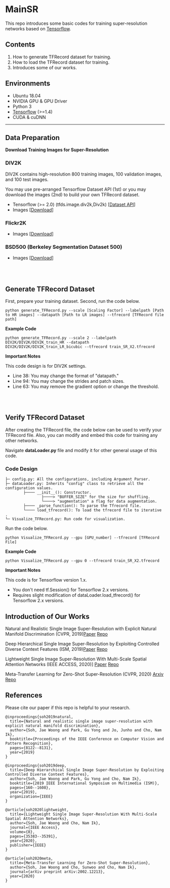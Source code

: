 # MainSR

This repo introduces some basic codes for training super-resolution networks based on [Tensorflow](https://www.tensorflow.org).

## Contents
1. How to generate TFRecord dataset for training.
2. How to load the TFRecord dataset for training.
3. Introduces some of our works.

## Environments
- Ubuntu 18.04
- NVIDIA GPU & GPU Driver
- Python 3
- [Tensorflow](https://www.tensorflow.org) (>=1.4)
- CUDA & cuDNN

----------
## Data Preparation
**Download Training Images for Super-Resolution**

### DIV2K
DIV2K contains high-resolution 800 training images, 100 validation images, and 100 test images.

You may use pre-arranged Tensorflow Dataset API (1st) or you may download the images (2nd) to build your own TFRecord dataset.

- Tensorflow (>= 2.0) (tfds.image.div2k,Div2k) [[Dataset API](https://www.tensorflow.org/datasets/catalog/div2k)]
- Images [[Download](https://data.vision.ee.ethz.ch/cvl/DIV2K/)]

### Flickr2K
- Images [[Download](https://cv.snu.ac.kr/research/EDSR/Flickr2K.tar)]
	
### BSD500 (Berkeley Segmentation Dataset 500)
- Images [[Download](https://www2.eecs.berkeley.edu/Research/Projects/CS/vision/grouping/resources.html#bsds500)]

<br><br>
## Generate TFRecord Dataset

First, prepare your training dataset.
Second, run the code below.

```
python generate_TFRecord.py --scale [Scaling Factor] --labelpath [Path to HR images] --datapath [Path to LR images] --tfrecord [TFRecord file path]
```
**Example Code**
```
python generate_TFRecord.py --scale 2 --labelpath DIV2K/DIV2K/DIV2K_train_HR --datapath DIV2K/DIV2K/DIV2K_train_LR_bicubic --tfrecord train_SR_X2.tfrecord
```

**Important Notes**

This code design is for DIV2K settings.

- Line 38: You may change the format of "datapath." <br>
- Line 94: You may change the strides and patch sizes.<br>
- Line 63: You may remove the gradient option or change the threshold.<br>

<br><br>
## Verify TFRecord Dataset

After creating the TFRecord file, the code below can be used to verify your TFRecord file.
Also, you can modify and embed this code for training any other networks.

Navigate **dataLoader.py** file and modify it for other general usage of this code.

### Code Design
```
├─ config.py: All the configurations, including Argument Parser.
├─ dataLoader.py: Inherits "config" class to retrieve all the configuration values.
        ├──── __init__(): Constructor.
                ├────> "BUFFER_SIZE" for the size for shuffling.
                └────> "augmentation" a flag for data augmentation.
        ├──── _parse_function(): To parse the Tfrecord file.
        └──── load_tfrecord(): To load the tfrecord file to iterative .
└─ Visualize_TFRecord.py: Run code for visualization.
```

Run the code below.
```
python Visualize_TFRecord.py --gpu [GPU_number] --tfrecord [TFRecord File]
```
**Example Code** 
```
python Visualize_TFRecord.py --gpu 0 --tfrecord train_SR_X2.tfrecord
```

**Important Notes**

This code is for Tensorflow version 1.x.
- You don't need tf.Session() for Tensorflow 2.x versions.
- Requires slight modification of dataLoader.load_tfrecord() for Tensorflow 2.x versions.

## Introduction of Our Works

Natural and Realistic Single Image Super-Resolution with Explicit Natural Manifold Discrimination (CVPR, 2019)[Paper](http://openaccess.thecvf.com/content_CVPR_2019/html/Soh_Natural_and_Realistic_Single_Image_Super-Resolution_With_Explicit_Natural_Manifold_CVPR_2019_paper.html) [Repo](https://www.github.com/JWSoh/NatSR)

Deep Hierarchical Single Image Super-Resolution by Exploiting Controlled Diverse Context Features (ISM, 2019)[Paper](https://ieeexplore.ieee.org/abstract/document/8959052/) [Repo](https://www.github.com/JWSoh/DHSR)

Lightweight Single Image Super-Resolution With Multi-Scale Spatial Attention Networks (IEEE ACCESS, 2020)] [Paper](https://ieeexplore.ieee.org/abstract/document/9001090) [Repo](https://www.github.com/JWSoh/MSAN)

Meta-Transfer Learning for Zero-Shot Super-Resolution (CVPR, 2020) [Arxiv](https://arxiv.org/abs/2002.12213) [Repo](https://www.github.com/JWSoh/MZSR)

## References
Please cite our paper if this repo is helpful to your research.

```
@inproceedings{soh2019natural,
  title={Natural and realistic single image super-resolution with explicit natural manifold discrimination},
  author={Soh, Jae Woong and Park, Gu Yong and Jo, Junho and Cho, Nam Ik},
  booktitle={Proceedings of the IEEE Conference on Computer Vision and Pattern Recognition},
  pages={8122--8131},
  year={2019}
}

@inproceedings{soh2019deep,
  title={Deep Hierarchical Single Image Super-Resolution by Exploiting Controlled Diverse Context Features},
  author={Soh, Jae Woong and Park, Gu Yong and Cho, Nam Ik},
  booktitle={2019 IEEE International Symposium on Multimedia (ISM)},
  pages={160--1608},
  year={2019},
  organization={IEEE}
}

@article{soh2020lightweight,
  title={Lightweight Single Image Super-Resolution With Multi-Scale Spatial Attention Networks},
  author={Soh, Jae Woong and Cho, Nam Ik},
  journal={IEEE Access},
  volume={8},
  pages={35383--35391},
  year={2020},
  publisher={IEEE}
}

@article{soh2020meta,
  title={Meta-Transfer Learning for Zero-Shot Super-Resolution},
  author={Soh, Jae Woong and Cho, Sunwoo and Cho, Nam Ik},
  journal={arXiv preprint arXiv:2002.12213},
  year={2020}
}

```
